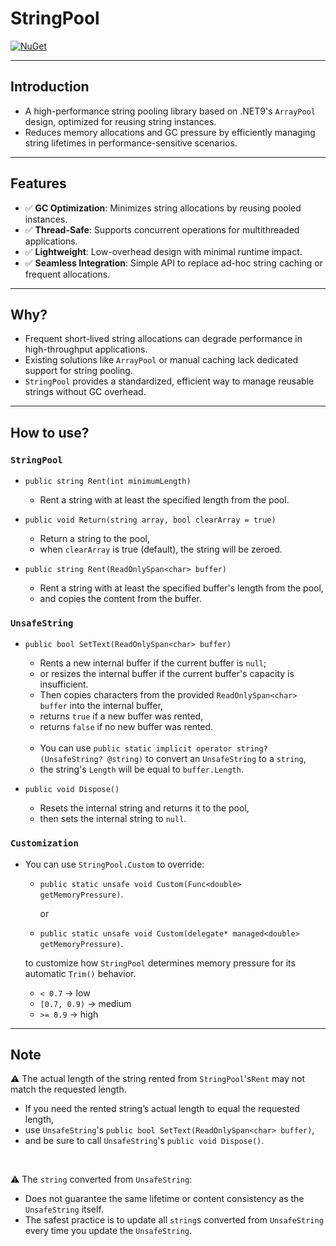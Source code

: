 # StringPool

[![NuGet](https://img.shields.io/nuget/v/StringPool.svg?style=flat-square)](https://www.nuget.org/packages/StringPool/)

---

## Introduction

- A high-performance string pooling library based on .NET9's `ArrayPool` design, optimized for reusing string instances.
- Reduces memory allocations and GC pressure by efficiently managing string lifetimes in performance-sensitive scenarios.

---

## Features

- ✅ **GC Optimization**: Minimizes string allocations by reusing pooled instances.
- ✅ **Thread-Safe**: Supports concurrent operations for multithreaded applications.
- ✅ **Lightweight**: Low-overhead design with minimal runtime impact.
- ✅ **Seamless Integration**: Simple API to replace ad-hoc string caching or frequent allocations.

---

## Why?

- Frequent short-lived string allocations can degrade performance in high-throughput applications.
- Existing solutions like `ArrayPool` or manual caching lack dedicated support for string pooling.
- `StringPool` provides a standardized, efficient way to manage reusable strings without GC overhead.

---

## How to use?

### `StringPool`

- `public string Rent(int minimumLength)`

  - Rent a string with at least the specified length from the pool.

- `public void Return(string array, bool clearArray = true)`

  - Return a string to the pool,
  - when `clearArray` is true (default), the string will be zeroed.

- `public string Rent(ReadOnlySpan<char> buffer)`

  - Rent a string with at least the specified buffer's length from the pool,
  - and copies the content from the buffer.

### `UnsafeString`

- `public bool SetText(ReadOnlySpan<char> buffer)`

  - Rents a new internal buffer if the current buffer is `null`;
  - or resizes the internal buffer if the current buffer's capacity is insufficient.
  - Then copies characters from the provided `ReadOnlySpan<char> buffer` into the internal buffer,
  - returns `true` if a new buffer was rented,
  - returns `false` if no new buffer was rented.

  <br>

  - You can use `public static implicit operator string?(UnsafeString? @string)` to convert an `UnsafeString` to a `string`,
  - the string's `Length` will be equal to `buffer.Length`.

- `public void Dispose()`

  - Resets the internal string and returns it to the pool,
  - then sets the internal string to `null`.

### `Customization`

- You can use `StringPool.Custom` to override:

  - `public static unsafe void Custom(Func<double> getMemoryPressure)`.

    or

  - `public static unsafe void Custom(delegate* managed<double> getMemoryPressure)`.

  to customize how `StringPool` determines memory pressure for its automatic `Trim()` behavior.

  - `< 0.7` -> low
  - `[0.7, 0.9)` -> medium
  - `>= 0.9` -> high

---

## Note

⚠️ The actual length of the string rented from `StringPool`'s`Rent` may not match the requested length.

- If you need the rented string’s actual length to equal the requested length,
- use `UnsafeString`'s `public bool SetText(ReadOnlySpan<char> buffer)`,
- and be sure to call `UnsafeString`'s `public void Dispose()`.

<br>

⚠️ The `string` converted from `UnsafeString`:

- Does not guarantee the same lifetime or content consistency as the `UnsafeString` itself.
- The safest practice is to update all `string`s converted from `UnsafeString` every time you update the `UnsafeString`.